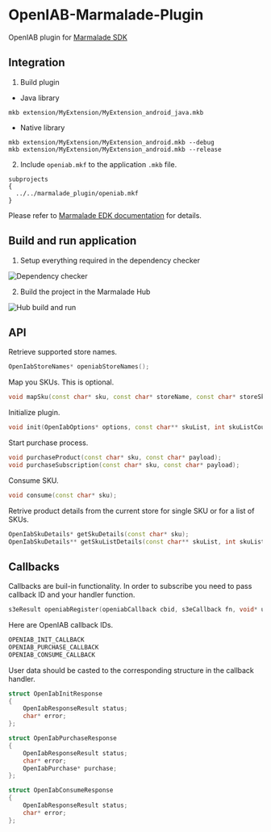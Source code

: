 OpenIAB-Marmalade-Plugin
========================

OpenIAB plugin for [Marmalade SDK](https://www.madewithmarmalade.com/products/marmalade-sdk)

Integration
-----------

1) Build plugin

* Java library
```
mkb extension/MyExtension/MyExtension_android_java.mkb
```
* Native library
```
mkb extension/MyExtension/MyExtension_android.mkb --debug
mkb extension/MyExtension/MyExtension_android.mkb --release 
```

2) Include ```openiab.mkf``` to the application ```.mkb``` file.

```
subprojects
{
  ../../marmalade_plugin/openiab.mkf
}
```

Please refer to [Marmalade EDK documentation](http://docs.madewithmarmalade.com/display/MD741/Using+and+updating+extensions) for details.

Build and run application
-----
1) Setup everything required in the dependency checker

![Dependency checker](http://take.ms/IZumK)

2) Build the project in the Marmalade Hub

![Hub build and run](http://take.ms/Qvzth)

API
---

Retrieve supported store names.
```C++
OpenIabStoreNames* openiabStoreNames();
```

Map you SKUs. This is optional.
```C++
void mapSku(const char* sku, const char* storeName, const char* storeSku);
```

Initialize plugin.
```C++
void init(OpenIabOptions* options, const char** skuList, int skuListCount);
```

Start purchase process.
```C++
void purchaseProduct(const char* sku, const char* payload);
void purchaseSubscription(const char* sku, const char* payload);
```

Consume SKU.
```C++
void consume(const char* sku);
```

Retrive product details from the current store for single SKU or for a list of SKUs.
```C++
OpenIabSkuDetails* getSkuDetails(const char* sku);
OpenIabSkuDetails** getSkuListDetails(const char** skuList, int skuListCount);
```

Callbacks
------------------

Callbacks are buil-in functionality.
In order to subscribe you need to pass callback ID and your handler function.
```C++
s3eResult openiabRegister(openiabCallback cbid, s3eCallback fn, void* userData);
```

Here are OpenIAB callback IDs.
```C++
OPENIAB_INIT_CALLBACK
OPENIAB_PURCHASE_CALLBACK
OPENIAB_CONSUME_CALLBACK
```

User data should be casted to the corresponding structure in the callback handler.
```C++
struct OpenIabInitResponse
{
    OpenIabResponseResult status;
    char* error;
};

struct OpenIabPurchaseResponse
{
    OpenIabResponseResult status;
    char* error;
    OpenIabPurchase* purchase;
};

struct OpenIabConsumeResponse
{
    OpenIabResponseResult status;
    char* error;
};
```
